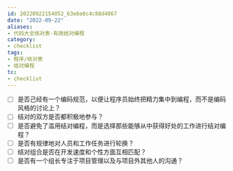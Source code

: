 ```yaml
---
id: 20220922154052_63e6e8c4c88d4867
date: "2022-09-22"
aliases:
- 代码大全核对表-有效结对编程
category:
- checklist
tags:
- 程序/核对表
- 结对编程
tc:
- checklist
---
```


- [ ] 是否己经有一个编码规范，以便让程序员始终把精力集中到编程，而不是编码风格的讨论上？
- [ ] 结对的双方是否都积极地参与？
- [ ] 是否避免了滥用结对编程，而是选择那些能够从中获得好处的工作进行结对编程？
- [ ] 是否有规律地对人员和工作任务进行轮换？
- [ ] 结对组合是否在开发速度和个性方面互相匹配？
- [ ] 是否有一个组长专注于项目管理以及与项目外其他人的沟通？